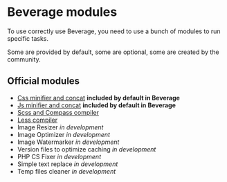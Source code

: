 Beverage modules
================

To use correctly use Beverage, you need to use a bunch of modules to run specific tasks.

Some are provided by default, some are optional, some are created by the community.

Official modules
----------------

* [Css minifier and concat](https://github.com/awakenweb/beverage) __included by default in Beverage__
* [Js minifier and concat](https://github.com/awakenweb/beverage) __included by default in Beverage__
* [Scss and Compass compiler](https://github.com/awakenweb/beverage-scss)
* [Less compiler](https://github.com/awakenweb/beverage-less)
* Image Resizer _in development_
* Image Optimizer _in development_
* Image Watermarker _in development_
* Version files to optimize caching _in development_
* PHP CS Fixer _in development_
* Simple text replace _in development_
* Temp files cleaner _in development_

